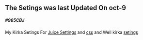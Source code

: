 ## The Setings was last Updated On oct-9 
##### #985CBJ
My Kirka Setings For [Juice Settings](https://ttvpoopooumgood.github.io/Settings/Juice) and [css](https://ttvpoopooumgood.github.io/Settings/css/Halloween/index.css) and Well kirka [setings](https://ttvpoopooumgood.github.io/Settings/Kirka)
